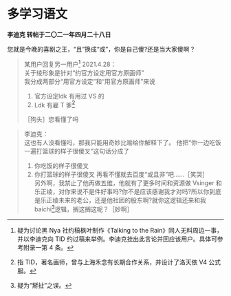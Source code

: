 # 多学习语文 
**李迪克	转帖于二〇二一年四月二十八日**

您就是今晚的喜剧之王，“且”换成“或”，你是自己傻?还是当大家傻啊？

> 某用户回复另一用户[^1]  2021.4.28：  
> 关于绫形象是针对“约官方设定用官方原画师”  
> 我分成两部分“用官方设定”和“用官方原画师”来说
> 
> 1. 官方设定ldk 有用过 VS 的
> 2. Ldk 有雇 T 爹[^2]
> 
> ［狗头］您看懂了吗

> 李迪克：  
> 这也有人没看懂吗，那我只能用奇妙比喻给你解释下了。 他把“你一边吃饭一遍打篮球的样子很傻叉”这句话分成了  
> 1. 你吃饭的样子很傻叉
> 2. 你打篮球的样子很傻叉
> 再看不懂就去百度“或且非”吧……［笑哭］  
> 另外啊，我禁止了他再做五维，他就有了更多时间和资源做 Vsinger 和乐正绫，对你来说不是件好事吗?你不是应该感谢我才对吗?所以你到底是乐正绫未来的老公，还是他社团的股东啊?就你这逻辑还来和我 baichi[^3]逻辑，搁这搁这呢？［妙啊］

[^1]: 疑为讨论黑 Nya 社约稿枫叶制作《Talking to the Rain》同人无料周边一事，并以李迪克向 TID 约过稿来举例。李迪克挂出此言论并回应该用户。具体可参考附录一第 4 条。
[^2]: 指 TID，著名画师，曾与上海禾念有长期合作关系，并设计了洛天依 V4 公式服。
[^3]: 疑为“掰扯”之误。
